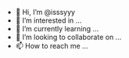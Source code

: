 - 👋 Hi, I’m @isssyyy
- 👀 I’m interested in ...
- 🌱 I’m currently learning ...
- 💞️ I’m looking to collaborate on ...
- 📫 How to reach me ...

<!---
isssyyy/isssyyy is a ✨ special ✨ repository because its `README.md` (this file) appears on your GitHub profile.
You can click the Preview link to take a look at your changes.
--->
